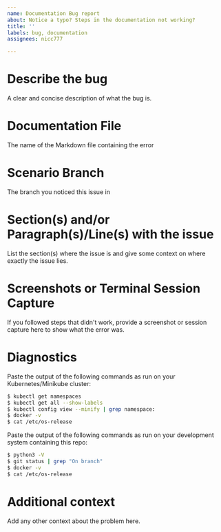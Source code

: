 ```yaml
---
name: Documentation Bug report
about: Notice a typo? Steps in the documentation not working?
title: ''
labels: bug, documentation
assignees: nicc777

---
```


# Describe the bug

A clear and concise description of what the bug is.

# Documentation File

The name of the Markdown file containing the error

# Scenario Branch

The branch you noticed this issue in

# Section(s) and/or Paragraph(s)/Line(s) with the issue

List the section(s) where the issue is and give some context on where exactly the issue lies.

# Screenshots or Terminal Session Capture

If you followed steps that didn't work, provide a screenshot or session capture here to show what the error was.

# Diagnostics

Paste the output of the following commands as run on your Kubernetes/Minikube cluster:

```bash
$ kubectl get namespaces
$ kubectl get all --show-labels
$ kubectl config view --minify | grep namespace:
$ docker -v
$ cat /etc/os-release 
```

Paste the output of the following commands as run on your development system containing this repo:

```bash
$ python3 -V
$ git status | grep "On branch"
$ docker -v
$ cat /etc/os-release 
```

# Additional context

Add any other context about the problem here.
